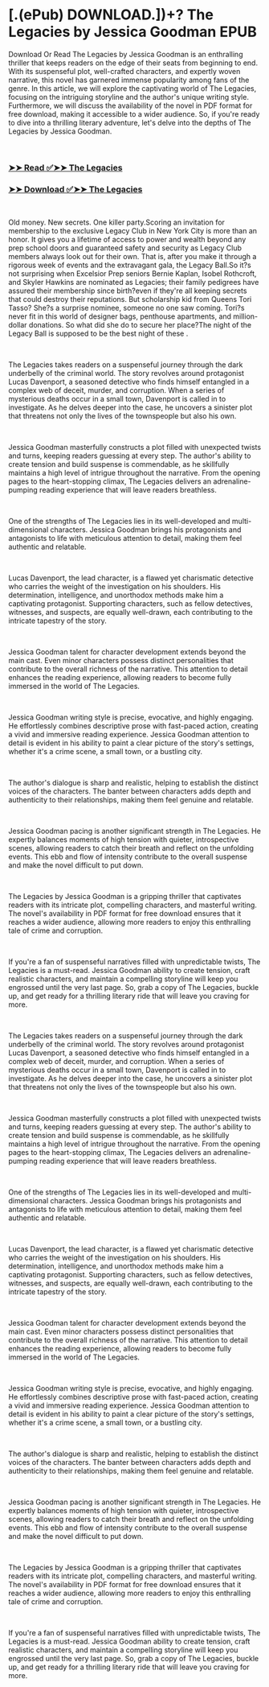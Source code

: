 # [.(ePub) DOWNLOAD.])+? The Legacies by Jessica  Goodman EPUB

<p>Download Or Read The Legacies by Jessica  Goodman is an enthralling thriller that keeps readers on the edge of their seats from beginning to end. With its suspenseful plot, well-crafted characters, and expertly woven narrative, this novel has garnered immense popularity among fans of the genre. In this article, we will explore the captivating world of The Legacies, focusing on the intriguing storyline and the author's unique writing style. Furthermore, we will discuss the availability of the novel in PDF format for free download, making it accessible to a wider audience. So, if you're ready to dive into a thrilling literary adventure, let's delve into the depths of The Legacies by Jessica  Goodman.</p>
<p>&nbsp;</p>

### [➤➤ Read ✅➤➤ The Legacies](https://realpdfbooksdrive.blogspot.com/id/63139964)

### [➤➤ Download ✅➤➤ The Legacies](https://realpdfbooksdrive.blogspot.com/id/63139964)

<p>&nbsp;</p>
<p>Old money. New secrets. One killer party.Scoring an invitation for membership to the exclusive Legacy Club in New York City is more than an honor. It gives you a lifetime of access to power and wealth beyond any prep school doors and guaranteed safety and security as Legacy Club members always look out for their own. That is, after you make it through a rigorous week of events and the extravagant gala, the Legacy Ball.So it?s not surprising when Excelsior Prep seniors Bernie Kaplan, Isobel Rothcroft, and Skyler Hawkins are nominated as Legacies; their family pedigrees have assured their membership since birth?even if they're all keeping secrets that could destroy their reputations. But scholarship kid from Queens Tori Tasso? She?s a surprise nominee, someone no one saw coming. Tori?s never fit in this world of designer bags, penthouse apartments, and million-dollar donations. So what did she do to secure her place?The night of the Legacy Ball is supposed to be the best night of these .</p>
<p>&nbsp;</p>
<p>The Legacies takes readers on a suspenseful journey through the dark underbelly of the criminal world. The story revolves around protagonist Lucas Davenport, a seasoned detective who finds himself entangled in a complex web of deceit, murder, and corruption. When a series of mysterious deaths occur in a small town, Davenport is called in to investigate. As he delves deeper into the case, he uncovers a sinister plot that threatens not only the lives of the townspeople but also his own.</p>
<p>&nbsp;</p>
<p>Jessica  Goodman masterfully constructs a plot filled with unexpected twists and turns, keeping readers guessing at every step. The author's ability to create tension and build suspense is commendable, as he skillfully maintains a high level of intrigue throughout the narrative. From the opening pages to the heart-stopping climax, The Legacies delivers an adrenaline-pumping reading experience that will leave readers breathless.</p>
<p>&nbsp;</p>
<p>One of the strengths of The Legacies lies in its well-developed and multi-dimensional characters. Jessica  Goodman brings his protagonists and antagonists to life with meticulous attention to detail, making them feel authentic and relatable.</p>
<p>&nbsp;</p>
<p>Lucas Davenport, the lead character, is a flawed yet charismatic detective who carries the weight of the investigation on his shoulders. His determination, intelligence, and unorthodox methods make him a captivating protagonist. Supporting characters, such as fellow detectives, witnesses, and suspects, are equally well-drawn, each contributing to the intricate tapestry of the story.</p>
<p>&nbsp;</p>
<p>Jessica  Goodman talent for character development extends beyond the main cast. Even minor characters possess distinct personalities that contribute to the overall richness of the narrative. This attention to detail enhances the reading experience, allowing readers to become fully immersed in the world of The Legacies.</p>
<p>&nbsp;</p>
<p>Jessica  Goodman writing style is precise, evocative, and highly engaging. He effortlessly combines descriptive prose with fast-paced action, creating a vivid and immersive reading experience. Jessica  Goodman attention to detail is evident in his ability to paint a clear picture of the story's settings, whether it's a crime scene, a small town, or a bustling city.</p>
<p>&nbsp;</p>
<p>The author's dialogue is sharp and realistic, helping to establish the distinct voices of the characters. The banter between characters adds depth and authenticity to their relationships, making them feel genuine and relatable.</p>
<p>&nbsp;</p>
<p>Jessica  Goodman pacing is another significant strength in The Legacies. He expertly balances moments of high tension with quieter, introspective scenes, allowing readers to catch their breath and reflect on the unfolding events. This ebb and flow of intensity contribute to the overall suspense and make the novel difficult to put down.</p>
<p>&nbsp;</p>
<p>The Legacies by Jessica  Goodman is a gripping thriller that captivates readers with its intricate plot, compelling characters, and masterful writing. The novel's availability in PDF format for free download ensures that it reaches a wider audience, allowing more readers to enjoy this enthralling tale of crime and corruption.</p>
<p>&nbsp;</p>
<p>If you're a fan of suspenseful narratives filled with unpredictable twists, The Legacies is a must-read. Jessica  Goodman ability to create tension, craft realistic characters, and maintain a compelling storyline will keep you engrossed until the very last page. So, grab a copy of The Legacies, buckle up, and get ready for a thrilling literary ride that will leave you craving for more.</p>
<p>&nbsp;</p>
<p>The Legacies takes readers on a suspenseful journey through the dark underbelly of the criminal world. The story revolves around protagonist Lucas Davenport, a seasoned detective who finds himself entangled in a complex web of deceit, murder, and corruption. When a series of mysterious deaths occur in a small town, Davenport is called in to investigate. As he delves deeper into the case, he uncovers a sinister plot that threatens not only the lives of the townspeople but also his own.</p>
<p>&nbsp;</p>
<p>Jessica  Goodman masterfully constructs a plot filled with unexpected twists and turns, keeping readers guessing at every step. The author's ability to create tension and build suspense is commendable, as he skillfully maintains a high level of intrigue throughout the narrative. From the opening pages to the heart-stopping climax, The Legacies delivers an adrenaline-pumping reading experience that will leave readers breathless.</p>
<p>&nbsp;</p>
<p>One of the strengths of The Legacies lies in its well-developed and multi-dimensional characters. Jessica  Goodman brings his protagonists and antagonists to life with meticulous attention to detail, making them feel authentic and relatable.</p>
<p>&nbsp;</p>
<p>Lucas Davenport, the lead character, is a flawed yet charismatic detective who carries the weight of the investigation on his shoulders. His determination, intelligence, and unorthodox methods make him a captivating protagonist. Supporting characters, such as fellow detectives, witnesses, and suspects, are equally well-drawn, each contributing to the intricate tapestry of the story.</p>
<p>&nbsp;</p>
<p>Jessica  Goodman talent for character development extends beyond the main cast. Even minor characters possess distinct personalities that contribute to the overall richness of the narrative. This attention to detail enhances the reading experience, allowing readers to become fully immersed in the world of The Legacies.</p>
<p>&nbsp;</p>
<p>Jessica  Goodman writing style is precise, evocative, and highly engaging. He effortlessly combines descriptive prose with fast-paced action, creating a vivid and immersive reading experience. Jessica  Goodman attention to detail is evident in his ability to paint a clear picture of the story's settings, whether it's a crime scene, a small town, or a bustling city.</p>
<p>&nbsp;</p>
<p>The author's dialogue is sharp and realistic, helping to establish the distinct voices of the characters. The banter between characters adds depth and authenticity to their relationships, making them feel genuine and relatable.</p>
<p>&nbsp;</p>
<p>Jessica  Goodman pacing is another significant strength in The Legacies. He expertly balances moments of high tension with quieter, introspective scenes, allowing readers to catch their breath and reflect on the unfolding events. This ebb and flow of intensity contribute to the overall suspense and make the novel difficult to put down.</p>
<p>&nbsp;</p>
<p>The Legacies by Jessica  Goodman is a gripping thriller that captivates readers with its intricate plot, compelling characters, and masterful writing. The novel's availability in PDF format for free download ensures that it reaches a wider audience, allowing more readers to enjoy this enthralling tale of crime and corruption.</p>
<p>&nbsp;</p>
<p>If you're a fan of suspenseful narratives filled with unpredictable twists, The Legacies is a must-read. Jessica  Goodman ability to create tension, craft realistic characters, and maintain a compelling storyline will keep you engrossed until the very last page. So, grab a copy of The Legacies, buckle up, and get ready for a thrilling literary ride that will leave you craving for more.</p>
<p>&nbsp;</p>
